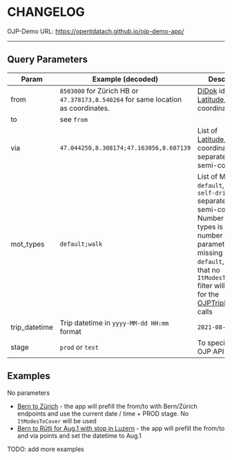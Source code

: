 # CHANGELOG 

OJP-Demo URL: https://opentdatach.github.io/ojp-demo-app/

---- 

## Query Parameters

| Param  | Example (decoded) | Description |
|--|--|--|
|from| `8503000` for Zürich HB or `47.378173,8.540264` for same location as coordinates.|[DiDok](https://opentransportdata.swiss/de/dataset/didok) id or [Latitude,Longitude](https://developers.google.com/maps/documentation/javascript/reference/coordinates) coordinates |
|to|see `from`| |
|via| `47.044250,8.308174;47.163056,8.687139` | List of [Latitude,Longitude](https://developers.google.com/maps/documentation/javascript/reference/coordinates) coordinates separated by semi-colon `;`. |
|mot_types | `default;walk` | List of MOT types: `default`, `walk`, `self-drive-car` separated by semi-colon `;`. Number of MOT types is equal with number of via parameters + 1 . If missing it will use `default`, meaning that no `ItModesToCover` filter will be used for the [OJPTripRequest](https://opentransportdata.swiss/de/cookbook/ojptriprequest/) calls |
|trip_datetime| Trip datetime in `yyyy-MM-dd HH:mm` format | `2021-08-01 10:00` |
|stage| `prod` or `test` | To specify the OJP API backend |

## Examples

No parameters 

- [Bern to Zürich](https://opentdatach.github.io/ojp-demo-app/) - the app will prefill the from/to with Bern/Zürich endpoints and use the current date / time + PROD stage. No `ItModesToCover` will be used 
- [Bern to Rütli for Aug.1 with stop in Luzern](https://opentdatach.github.io/ojp-demo-app/?from=46.941621%2C7.462849&to=8508471&via=47.050180%2C8.310180&mot_types=default%3Bdefault&trip_datetime=2021-08-01+10%3A00&stage=prod) - the app will prefill the from/to and via points and set the datetime to Aug.1

TODO: add more examples

